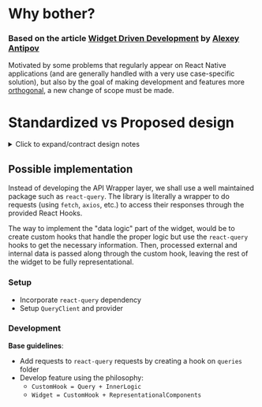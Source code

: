 # Why bother?

### Based on the article [Widget Driven Development](https://dev.to/aantipov/widget-driven-development-1n5m) by [Alexey Antipov](https://dev.to/aantipov)

Motivated by some problems that regularly appear on React Native applications (and are generally handled with a very use case-specific solution), but also by the goal of making development and features more [orthogonal](https://www.freecodecamp.org/news/orthogonality-in-software-engineering/), a new change of scope must be made.

# Standardized vs Proposed design

<details>
<summary>Click to expand/contract design notes</summary>

## Standardized design

<details>
  <summary>Click to expand/contract detail</summary>

Generally, components are developed as a wrapper container that contains representational components (dummy UI layers) and its inner logic. This approach is great because it enables re-usability without code duplication.

| <image alt='Schematic of our current components structural design' src='https://res.cloudinary.com/practicaldev/image/fetch/s--gmOxeBWT--/c_limit%2Cf_auto%2Cfl_progressive%2Cq_auto%2Cw_880/https://dev-to-uploads.s3.amazonaws.com/uploads/articles/kbbvb9ncnr6bvhcozu5i.png' width=500> |
| :----------------------------------------------------------------------------------------------------------------------------------------------------------------------------------------------------------------------------------------------------------------------------------------: |

_Schematic of regular component's structural design_

However, to **avoid redundant requests** for information that was already requested, external data is either drilled down (parent prop drilling) or shared using several levels of state (React Context, Redux). This generates a **big coupling** between views/components/state managers, along with the **logic overhead** to handle and/or validate the information.

|                                                                                                                  _Prop drilling by parent approach_                                                                                                                   |                                                                                                                   _Shared state_                                                                                                                   |
| :-------------------------------------------------------------------------------------------------------------------------------------------------------------------------------------------------------------------------------------------------------------------: | :------------------------------------------------------------------------------------------------------------------------------------------------------------------------------------------------------------------------------------------------: |
| <image alt='Prop drilling by parent approach' src='https://res.cloudinary.com/practicaldev/image/fetch/s--ycFa3c8r--/c_limit%2Cf_auto%2Cfl_progressive%2Cq_auto%2Cw_880/https://dev-to-uploads.s3.amazonaws.com/uploads/articles/efp3s243lqvo1xyykyy2.png' width=500> | <image alt='Shared state' src='https://res.cloudinary.com/practicaldev/image/fetch/s--rWjmuJfg--/c_limit%2Cf_auto%2Cfl_progressive%2Cq_auto%2Cw_880/https://dev-to-uploads.s3.amazonaws.com/uploads/articles/xcimiwli8pey0xk4c6gw.png ' width=500> |

</details>

## Proposed design

<details>
  <summary>Click to expand/contract detail</summary>

To thrive on orthogonality (total decoupling of components), keeping them simple to maintain and self-contained to be easily tested, the **Widget Driven Development** is proposed.

| <image alt='Schematic of widgets requesting for their data' src='https://res.cloudinary.com/practicaldev/image/fetch/s--cKhUdzDU--/c_limit%2Cf_auto%2Cfl_progressive%2Cq_auto%2Cw_880/https://dev-to-uploads.s3.amazonaws.com/uploads/articles/kyhk7wq6t9vw6t72zp7n.png' width=500> |
| :---------------------------------------------------------------------------------------------------------------------------------------------------------------------------------------------------------------------------------------------------------------------------------: |

_Schematic of widgets asking for their data themselves_

By adding an API wrapper on the frontend side, we can **let the widgets do all their requests internally** since it won't overload the original backend (but let them think they are doing that).

Additionally, this API wrapper can **efficiently handle request**, providing the widgets:

- The same version of the external data
- Validation of received information

Finally, with this approach we can keep let widgets be the owner of their actions by asking for the required information **minimizing uncontrolled side-effects**.

<details>
  <summary>Click to see an example</summary>

> _It's easy to see that some information is shared across stacks, views and components such as **user information** or **wallet information**. Some part of the app might alter that information for internal use, but it might provoke a change that would affect some other functionality. Thus, decreasing coupling of information is a key element of the design to decrease side effects._

</details>

</details>

</details>

## Possible implementation

Instead of developing the API Wrapper layer, we shall use a well maintained package such as `react-query`. The library is literally a wrapper to do requests (using `fetch`, `axios`, etc.) to access their responses through the provided React Hooks.

The way to implement the "data logic" part of the widget, would be to create custom hooks that handle the proper logic but use the `react-query` hooks to get the necessary information. Then, processed external and internal data is passed along through the custom hook, leaving the rest of the widget to be fully representational.

### Setup

- Incorporate `react-query` dependency
- Setup `QueryClient` and provider

### Development

**Base guidelines**:

- Add requests to `react-query` requests by creating a hook on `queries` folder
- Develop feature using the philosophy:
  - `CustomHook = Query + InnerLogic`
  - `Widget = CustomHook + RepresentationalComponents`
